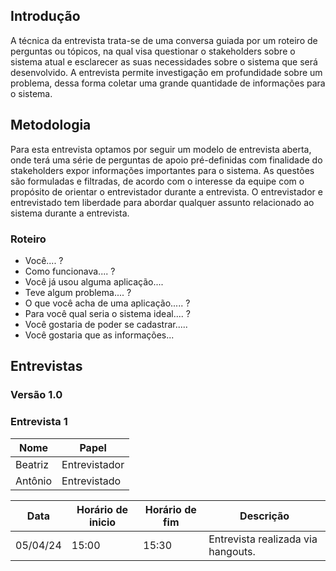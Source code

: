 ## Introdução

A técnica da entrevista trata-se de uma conversa guiada por um roteiro de perguntas ou tópicos, na qual visa questionar o stakeholders sobre o sistema atual e esclarecer as suas necessidades sobre o sistema que será desenvolvido. A entrevista permite investigação em profundidade sobre um problema, dessa forma coletar uma grande quantidade de informações para o sistema.

## Metodologia

Para esta entrevista optamos por seguir um modelo de entrevista aberta, onde terá uma série de perguntas de apoio pré-definidas com finalidade do stakeholders expor informações importantes para o sistema. As questões são formuladas e filtradas, de acordo com o interesse da equipe com o propósito de orientar o entrevistador durante a entrevista. O entrevistador e entrevistado tem liberdade para abordar qualquer assunto relacionado ao sistema durante a entrevista.

### Roteiro

- Você.... ?
- Como funcionava.... ?
- Você já usou alguma aplicação.... 
- Teve algum problema.... ?
- O que você acha de uma aplicação..... ?
- Para você qual seria o sistema ideal.... ?
- Você gostaria de poder se cadastrar..... 
- Você gostaria que as informações... 

## Entrevistas 

### Versão 1.0

### **Entrevista 1**

|Nome | Papel |
-----|------|
|Beatriz| Entrevistador|
|Antônio| Entrevistado|

|Data|Horário de inicio|Horário de fim |Descrição
----|-----|-----|---------|
|05/04/24 | 15:00| 15:30 | Entrevista realizada via hangouts.|
